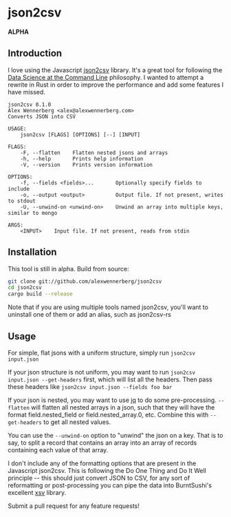 # json2csv

**ALPHA**

## Introduction

I love using the Javascript [json2csv](https://github.com/zemirco/json2csv) library. It's a great tool for following the [Data Science at the Command Line](https://www.datascienceatthecommandline.com/) philosophy. I wanted to attempt a rewrite in Rust in order to improve the performance and add some features I have missed.

```
json2csv 0.1.0
Alex Wennerberg <alex@alexwennerberg.com>
Converts JSON into CSV

USAGE:
    json2csv [FLAGS] [OPTIONS] [--] [INPUT]

FLAGS:
    -F, --flatten    Flatten nested jsons and arrays
    -h, --help       Prints help information
    -V, --version    Prints version information

OPTIONS:
    -f, --fields <fields>...       Optionally specify fields to include
    -o, --output <output>          Output file. If not present, writes to stdout
    -U, --unwind-on <unwind-on>    Unwind an array into multiple keys, similar to mongo

ARGS:
    <INPUT>    Input file. If not present, reads from stdin
```

## Installation

This tool is still in alpha. Build from source:

```bash
git clone git://github.com/alexwennerberg/json2csv
cd json2csv
cargo build --release
```

Note that if you are using multiple tools named json2csv, you'll want to uninstall one of them or add an alias, such as json2csv-rs

## Usage

For simple, flat jsons with a uniform structure, simply run `json2csv input.json`

If your json structure is not uniform, you may want to run `json2csv input.json --get-headers` first, which will list all the headers. Then pass these headers like `json2csv input.json --fields foo bar`

If your json is nested, you may want to use [jq](https://stedolan.github.io/jq/) to do some pre-processing. `--flatten` will flatten all nested arrays in a json, such that they will have the format field.nested_field or field.nested_array.0, etc. Combine this with `--get-headers` to get all nested values. 

You can use the `--unwind-on` option to "unwind" the json on a key. That is to say, to split a record that contains an array into an array of records containing each value of that array.

I don't include any of the formatting options that are present in the Javascript json2csv. This is following the Do One Thing and Do It Well principle -- this should just convert JSON to CSV, for any sort of reformatting or post-processing you can pipe the data into BurntSushi's excellent [xsv](https://github.com/BurntSushi/xsv) library. 

Submit a pull request for any feature requests!
